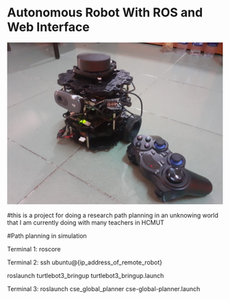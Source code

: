 # Autonomous Robot With ROS and Web Interface

![](robot.jpg)

#this is a project for doing a research path planning in an unknowing world that I am currently doing with many teachers in HCMUT

#Path planning in simulation

Terminal 1:
roscore

Terminal 2:
ssh ubuntu@{ip_address_of_remote_robot}

roslaunch turtlebot3_bringup turtlebot3_bringup.launch

Terminal 3:
roslaunch cse_global_planner cse-global-planner.launch
